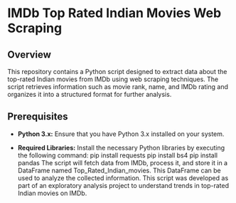 # IMDb Top Rated Indian Movies Web Scraping

## Overview

This repository contains a Python script designed to extract data about the top-rated Indian movies from IMDb using web scraping techniques. 
The script retrieves information such as movie rank, name, and IMDb rating and organizes it into a structured format for further analysis.

## Prerequisites

- **Python 3.x:** Ensure that you have Python 3.x installed on your system.
  
- **Required Libraries:** Install the necessary Python libraries by executing the following command:
pip install requests
pip install bs4
pip install pandas
The script will fetch data from IMDb, process it, and store it in a DataFrame named Top_Rated_Indian_movies.
This DataFrame can be used to analyze the collected information.
This script was developed as part of an exploratory analysis project to understand trends in top-rated Indian movies on IMDb.

